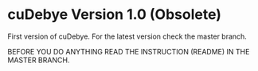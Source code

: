 # cuDebye Version 1.0 (Obsolete)

First version of cuDebye. For the latest version check the master branch.

BEFORE YOU DO ANYTHING READ THE INSTRUCTION (README) IN THE MASTER BRANCH.
